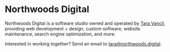 # Northwoods Digital

Northwoods Digital is a software studio owned and operated by [Tara Vancil](https://taravancil.com), providing web development + design, custom software, website maintenance, search engine optimization, and more.

Interested in working together? Send an email to tara@northwoods.digital.
